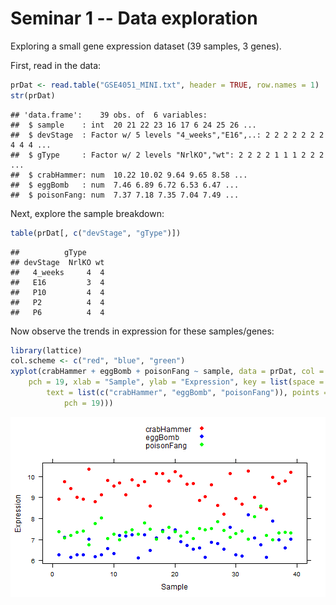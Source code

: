 Seminar 1 -- Data exploration
========================================================

Exploring a small gene expression dataset (39 samples, 3 genes).

First, read in the data:

```r
prDat <- read.table("GSE4051_MINI.txt", header = TRUE, row.names = 1)
str(prDat)
```

```
## 'data.frame':	39 obs. of  6 variables:
##  $ sample    : int  20 21 22 23 16 17 6 24 25 26 ...
##  $ devStage  : Factor w/ 5 levels "4_weeks","E16",..: 2 2 2 2 2 2 2 4 4 4 ...
##  $ gType     : Factor w/ 2 levels "NrlKO","wt": 2 2 2 2 1 1 1 2 2 2 ...
##  $ crabHammer: num  10.22 10.02 9.64 9.65 8.58 ...
##  $ eggBomb   : num  7.46 6.89 6.72 6.53 6.47 ...
##  $ poisonFang: num  7.37 7.18 7.35 7.04 7.49 ...
```


Next, explore the sample breakdown:

```r
table(prDat[, c("devStage", "gType")])
```

```
##          gType
## devStage  NrlKO wt
##   4_weeks     4  4
##   E16         3  4
##   P10         4  4
##   P2          4  4
##   P6          4  4
```


Now observe the trends in expression for these samples/genes:

```r
library(lattice)
col.scheme <- c("red", "blue", "green")
xyplot(crabHammer + eggBomb + poisonFang ~ sample, data = prDat, col = col.scheme, 
    pch = 19, xlab = "Sample", ylab = "Expression", key = list(space = "top", 
        text = list(c("crabHammer", "eggBomb", "poisonFang")), points = list(col = col.scheme, 
            pch = 19)))
```

![plot of chunk unnamed-chunk-3](figure/unnamed-chunk-3.png) 



